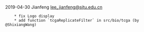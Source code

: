 2019-04-30 Jianfeng <lee_jianfeng@sjtu.edu.cn>

		* fix Logo display
        * add function `tcgaReplicateFilter` in src/bio/tcga (by @ShixiangWang)

